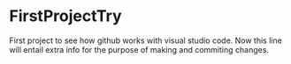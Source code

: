 # FirstProjectTry
First project to see how github works with visual studio code. 
Now this line will entail extra info for the purpose of making and commiting changes.
